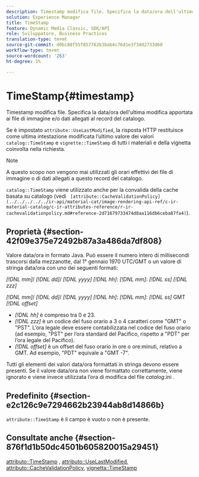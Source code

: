 ```yaml
---
description: Timestamp modifica file. Specifica la data/ora dell'ultima modifica apportata ai file di immagine e/o dati allegati al record del catalogo.
solution: Experience Manager
title: TimeStamp
feature: Dynamic Media Classic, SDK/API
role: Sviluppatore, Business Practices
translation-type: tm+mt
source-git-commit: d0bc88f55f857762b3bab4c76d1e3f3dd2733d60
workflow-type: tm+mt
source-wordcount: '263'
ht-degree: 1%

---
```



# TimeStamp{#timestamp}

Timestamp modifica file. Specifica la data/ora dell&#39;ultima modifica apportata ai file di immagine e/o dati allegati al record del catalogo.

Se è impostato `attribute::UseLastModified`, la risposta HTTP restituisce come ultima intestazione modificata l’ultimo valore dei valori `catalog::TimeStamp` e `vignette::TimeStamp` di tutti i materiali e della vignetta coinvolta nella richiesta.

>[!NOTE]
>
>A questo scopo non vengono mai utilizzati gli orari effettivi dei file di immagine o di dati allegati a questo record del catalogo.

`catalog::TimeStamp` viene utilizzato anche per la convalida della cache basata su catalogo (vedi  ` [attribute::CacheValidationPolicy](../../../../../ir-api/material-cat/image-rendering-api-ref/c-ir-material-catalog/c-ir-attributes-reference/r-ir-cachevalidationpolicy.md#reference-2d71679733474d8aa116db6ceba87fa4)`).

## Proprietà {#section-42f09e375e72492b87a3a486da7df808}

Valore data/ora in formato Java. Può essere il numero intero di millisecondi trascorsi dalla mezzanotte, dal 1° gennaio 1970 UTC/GMT o un valore di stringa data/ora con uno dei seguenti formati:

*[!DNL mm]*/  *[!DNL dd]*/  *[!DNL yyyy]* *[!DNL hh]*:  *[!DNL mm]*:  *[!DNL ss]* *[!DNL zzz]*

*[!DNL mm]*/  *[!DNL dd]*/  *[!DNL yyyy]* *[!DNL hh]*:  *[!DNL mm]*:  *[!DNL ss]* GMT  *[!DNL offset]*

* *[!DNL hh]* è compreso tra 0 e 23.
* *[!DNL zzz]* è un codice del fuso orario a 3 o 4 caratteri come &quot;GMT&quot; o &quot;PST&quot;. L’ora legale deve essere contabilizzata nel codice del fuso orario (ad esempio, &quot;PST&quot; per l’ora standard del Pacifico, rispetto a &quot;PDT&quot; per l’ora legale del Pacifico).
* *[!DNL offset]* è un offset del fuso orario in ore o ore:minuti, relativo a GMT. Ad esempio, &quot;PDT&quot; equivale a &quot;GMT -7&quot;.

Tutti gli elementi dei valori data/ora formattati in stringa devono essere presenti. Se il valore data/ora non viene formattato correttamente, viene ignorato e viene invece utilizzata l’ora di modifica del file *catalog*.ini .

## Predefinito {#section-e2c126c9e7294662b23944ab8d14866b}

`attribute::TimeStamp` è il campo è vuoto o non è presente.

## Consultate anche {#section-876f1d1b50dc4501b605820015a29451}

[attributo::TimeStamp](../../../../../ir-api/material-cat/image-rendering-api-ref/c-ir-material-catalog/c-ir-attributes-reference/r-ir-timestamp.md#reference-8373ad4ee03d4e4b9a8fc96cf42b3181) ,  [attributo::UseLastModified](../../../../../ir-api/material-cat/image-rendering-api-ref/c-ir-material-catalog/c-ir-attributes-reference/r-ir-uselastmodified.md#reference-d2ab628c9e004fedbd38324866dbca1d),  [attributo::CacheValidationPolicy](../../../../../ir-api/material-cat/image-rendering-api-ref/c-ir-material-catalog/c-ir-attributes-reference/r-ir-cachevalidationpolicy.md#reference-2d71679733474d8aa116db6ceba87fa4),  [vignetta::TimeStamp](../../../../../ir-api/material-cat/image-rendering-api-ref/c-ir-material-catalog/c-ir-vignette-map-reference/r-ir-timestamp-vignette.md#reference-d57cdd40a6a645d199dbb1d56cc85bc1)
